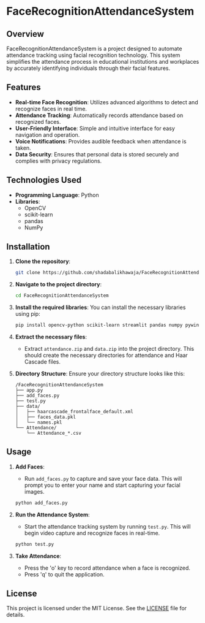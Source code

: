 # FaceRecognitionAttendanceSystem

## Overview

FaceRecognitionAttendanceSystem is a project designed to automate attendance tracking using facial recognition technology. This system simplifies the attendance process in educational institutions and workplaces by accurately identifying individuals through their facial features.

## Features

- **Real-time Face Recognition**: Utilizes advanced algorithms to detect and recognize faces in real time.
- **Attendance Tracking**: Automatically records attendance based on recognized faces.
- **User-Friendly Interface**: Simple and intuitive interface for easy navigation and operation.
- **Voice Notifications**: Provides audible feedback when attendance is taken.
- **Data Security**: Ensures that personal data is stored securely and complies with privacy regulations.

## Technologies Used

- **Programming Language**: Python
- **Libraries**:
  - OpenCV
  - scikit-learn
  - pandas
  - NumPy

## Installation

1. **Clone the repository**:
   ```bash
   git clone https://github.com/shadabalikhawaja/FaceRecognitionAttendanceSystem.git
   ```

2. **Navigate to the project directory**:
   ```bash
   cd FaceRecognitionAttendanceSystem
   ```

3. **Install the required libraries**:
   You can install the necessary libraries using pip:
   ```bash
   pip install opencv-python scikit-learn streamlit pandas numpy pywin32
   ```

4. **Extract the necessary files**:
   - Extract `attendance.zip` and `data.zip` into the project directory. This should create the necessary directories for attendance and Haar Cascade files.

5. **Directory Structure**:
   Ensure your directory structure looks like this:
   ```
   /FaceRecognitionAttendanceSystem
   ├── app.py
   ├── add_faces.py
   ├── test.py
   ├── data/
   │   ├── haarcascade_frontalface_default.xml
   │   ├── faces_data.pkl
   │   └── names.pkl
   └── Attendance/
       └── Attendance_*.csv
   ```

## Usage

1. **Add Faces**:
   - Run `add_faces.py` to capture and save your face data. This will prompt you to enter your name and start capturing your facial images.

   ```bash
   python add_faces.py
   ```

2. **Run the Attendance System**:
   - Start the attendance tracking system by running `test.py`. This will begin video capture and recognize faces in real-time.

   ```bash
   python test.py
   ```

3. **Take Attendance**:
   - Press the 'o' key to record attendance when a face is recognized.
   - Press 'q' to quit the application.

## License

This project is licensed under the MIT License. See the [LICENSE](LICENSE) file for details.
